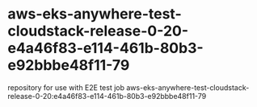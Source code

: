 # aws-eks-anywhere-test-cloudstack-release-0-20-e4a46f83-e114-461b-80b3-e92bbbe48f11-79
repository for use with E2E test job aws-eks-anywhere-test-cloudstack-release-0-20:e4a46f83-e114-461b-80b3-e92bbbe48f11-79

